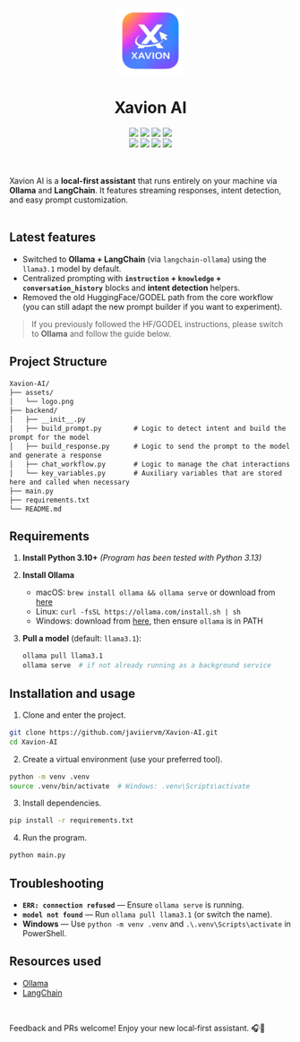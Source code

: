 <div align="center"> 
   <img width="120" height="120" alt="Xavion AI logo" src="assets/logo.png" /> 
   <h1 align="center">Xavion AI</h1> 
   <img src="https://img.shields.io/github/last-commit/javiiervm/Xavion-AI" /> 
   <img src="https://img.shields.io/badge/platform-linux%20%7C%20windows%20%7C%20macos-lightgrey" /> 
   <img src="https://img.shields.io/github/issues/javiiervm/Xavion-AI" /> 
   <img src="https://img.shields.io/github/stars/javiiervm/Xavion-AI" /> 
   <br />
   <img src="https://img.shields.io/badge/python-3.10%2B-yellow" /> 
   <img src="https://img.shields.io/badge/ollama-0.5.3-blue" /> 
   <img src="https://img.shields.io/badge/langchain-0.3.27-green" /> 
   <img src="https://img.shields.io/badge/sqlalchemy-2.0.43-orange" /> 
</div>
<br /><br />

Xavion AI is a **local-first assistant** that runs entirely on your machine via **Ollama** and **LangChain**. It features streaming responses, intent detection, and easy prompt customization.
<br /><br />

## Latest features
* Switched to **Ollama + LangChain** (via `langchain-ollama`) using the `llama3.1` model by default.
* Centralized prompting with **`instruction` + `knowledge` + `conversation_history`** blocks and **intent detection** helpers.
* Removed the old HuggingFace/GODEL path from the core workflow (you can still adapt the new prompt builder if you want to experiment).

> If you previously followed the HF/GODEL instructions, please switch to **Ollama** and follow the guide below.

## Project Structure
```
Xavion-AI/
├── assets/
│   └── logo.png
├── backend/
│   ├── __init__.py
│   ├── build_prompt.py        # Logic to detect intent and build the prompt for the model
│   ├── build_response.py      # Logic to send the prompt to the model and generate a response
│   ├── chat_workflow.py       # Logic to manage the chat interactions
│   └── key_variables.py       # Auxiliary variables that are stored here and called when necessary
├── main.py
├── requirements.txt
└── README.md
```

## Requirements

1. **Install Python 3.10+**  *(Program has been tested with Python 3.13)*
2. **Install Ollama**

   * macOS: `brew install ollama && ollama serve` or download from [here](https://ollama.com/download/mac)
   * Linux: `curl -fsSL https://ollama.com/install.sh | sh`
   * Windows: download from [here](https://ollama.com/download/windows), then ensure `ollama` is in PATH
3. **Pull a model** (default: `llama3.1`):

   ```bash
   ollama pull llama3.1
   ollama serve  # if not already running as a background service
   ```

## Installation and usage
1. Clone and enter the project.
```bash
git clone https://github.com/javiiervm/Xavion-AI.git
cd Xavion-AI
```

2. Create a virtual environment (use your preferred tool).
```bash
python -m venv .venv
source .venv/bin/activate  # Windows: .venv\Scripts\activate
```

3. Install dependencies.
```bash
pip install -r requirements.txt
```

4. Run the program.
```bash
python main.py
```

## Troubleshooting

* **`ERR: connection refused`** — Ensure `ollama serve` is running.
* **`model not found`** — Run `ollama pull llama3.1` (or switch the name).
* **Windows** — Use `python -m venv .venv` and `.\.venv\Scripts\activate` in PowerShell.

## Resources used

* [Ollama](https://ollama.com)
* [LangChain](https://python.langchain.com)

<br />

Feedback and PRs welcome! Enjoy your new local‑first assistant. 🎧🤖

